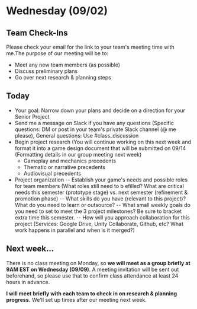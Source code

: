 # Wednesday (09/02)

## Team Check-Ins
Please check your email for the link to your team's meeting time with me.The purpose of our meeting will be to:
- Meet any new team members (as possible)
- Discuss preliminary plans
- Go over next research & planning steps

## Today
- Your goal: Narrow down your plans and decide on a direction for your Senior Project
- Send me a message on Slack if you have any questions (Specific questions: DM or post in your team's private Slack channel (@ me please), General questions: Use #class_discussion
- Begin project research (You will continue working on this next week and format it into a game design document that will be submitted on 09/14 (Formatting details in our group meeting next week)
  - Gameplay and mechanics precedents
  - Thematic or narrative precedents
  - Audiovisual precedents
- Project organization
-- Establish your game's needs and possible roles for team members (What roles still need to b efilled? What are critical needs this semester (prototype stage) vs. next semester (refinement & promotion phase)
-- What skills do you have (relevant to this project)? What do you need to learn or outsource?
-- What small weekly goals do you need to set to meet the 3 project milestones? Be sure to bracket extra time this semester.
-- How will you approach collaboration for this project (Services: Google Drive, Unity Collaborate, Github, etc? What work happens in parallel and when is it merged?)
  
## Next week...
There is no class meeting on Monday, so __we will meet as a group briefly at 9AM EST on Wednesday (09/09)__. A meeting invitation will be sent out beforehand, so please use that to confirm class attendance at least 24 hours in advance.

__I will meet briefly with each team to check in on research & planning progress.__ We'll set up times after our meeting next week.
